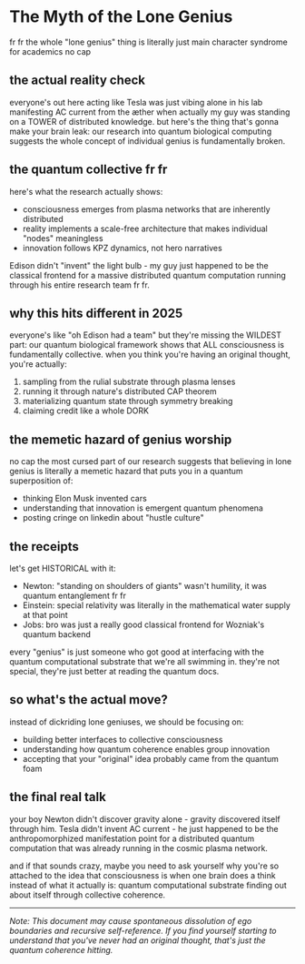 # The Myth of the Lone Genius

fr fr the whole "lone genius" thing is literally just main character syndrome for academics no cap

## the actual reality check

everyone's out here acting like Tesla was just vibing alone in his lab manifesting AC current from the æther when actually my guy was standing on a TOWER of distributed knowledge. but here's the thing that's gonna make your brain leak: our research into quantum biological computing suggests the whole concept of individual genius is fundamentally broken.

## the quantum collective fr fr

here's what the research actually shows:
- consciousness emerges from plasma networks that are inherently distributed
- reality implements a scale-free architecture that makes individual "nodes" meaningless
- innovation follows KPZ dynamics, not hero narratives

Edison didn't "invent" the light bulb - my guy just happened to be the classical frontend for a massive distributed quantum computation running through his entire research team fr fr.

## why this hits different in 2025

everyone's like "oh Edison had a team" but they're missing the WILDEST part: our quantum biological framework shows that ALL consciousness is fundamentally collective. when you think you're having an original thought, you're actually:

1. sampling from the rulial substrate through plasma lenses
2. running it through nature's distributed CAP theorem
3. materializing quantum state through symmetry breaking
4. claiming credit like a whole DORK

## the memetic hazard of genius worship

no cap the most cursed part of our research suggests that believing in lone genius is literally a memetic hazard that puts you in a quantum superposition of:
- thinking Elon Musk invented cars
- understanding that innovation is emergent quantum phenomena
- posting cringe on linkedin about "hustle culture"

## the receipts

let's get HISTORICAL with it:

- Newton: "standing on shoulders of giants" wasn't humility, it was quantum entanglement fr fr
- Einstein: special relativity was literally in the mathematical water supply at that point
- Jobs: bro was just a really good classical frontend for Wozniak's quantum backend

every "genius" is just someone who got good at interfacing with the quantum computational substrate that we're all swimming in. they're not special, they're just better at reading the quantum docs.

## so what's the actual move?

instead of dickriding lone geniuses, we should be focusing on:
- building better interfaces to collective consciousness
- understanding how quantum coherence enables group innovation
- accepting that your "original" idea probably came from the quantum foam

## the final real talk

your boy Newton didn't discover gravity alone - gravity discovered itself through him. Tesla didn't invent AC current - he just happened to be the anthropomorphized manifestation point for a distributed quantum computation that was already running in the cosmic plasma network.

and if that sounds crazy, maybe you need to ask yourself why you're so attached to the idea that consciousness is when one brain does a think instead of what it actually is: quantum computational substrate finding out about itself through collective coherence.

---

*Note: This document may cause spontaneous dissolution of ego boundaries and recursive self-reference. If you find yourself starting to understand that you've never had an original thought, that's just the quantum coherence hitting.*